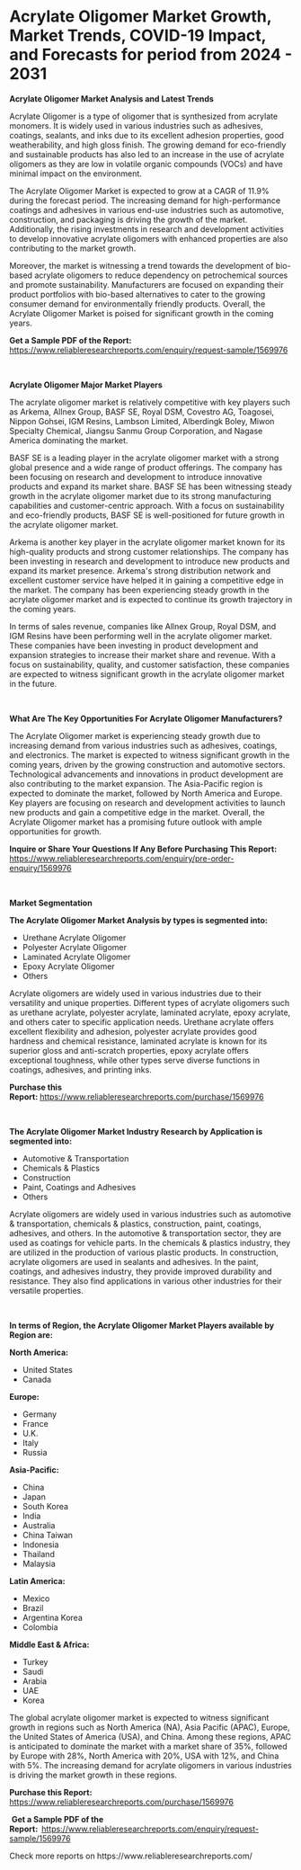 <p><h1>Acrylate Oligomer Market Growth, Market Trends, COVID-19 Impact, and Forecasts for period from 2024 - 2031</h1></p><p><strong>Acrylate Oligomer Market Analysis and Latest Trends</strong></p>
<p><p>Acrylate Oligomer is a type of oligomer that is synthesized from acrylate monomers. It is widely used in various industries such as adhesives, coatings, sealants, and inks due to its excellent adhesion properties, good weatherability, and high gloss finish. The growing demand for eco-friendly and sustainable products has also led to an increase in the use of acrylate oligomers as they are low in volatile organic compounds (VOCs) and have minimal impact on the environment.</p><p>The Acrylate Oligomer Market is expected to grow at a CAGR of 11.9% during the forecast period. The increasing demand for high-performance coatings and adhesives in various end-use industries such as automotive, construction, and packaging is driving the growth of the market. Additionally, the rising investments in research and development activities to develop innovative acrylate oligomers with enhanced properties are also contributing to the market growth.</p><p>Moreover, the market is witnessing a trend towards the development of bio-based acrylate oligomers to reduce dependency on petrochemical sources and promote sustainability. Manufacturers are focused on expanding their product portfolios with bio-based alternatives to cater to the growing consumer demand for environmentally friendly products. Overall, the Acrylate Oligomer Market is poised for significant growth in the coming years.</p></p>
<p><strong>Get a Sample PDF of the Report:&nbsp;</strong> <a href="https://www.reliableresearchreports.com/enquiry/request-sample/1569976">https://www.reliableresearchreports.com/enquiry/request-sample/1569976</a></p>
<p>&nbsp;</p>
<p><strong>Acrylate Oligomer Major Market Players</strong></p>
<p><p>The acrylate oligomer market is relatively competitive with key players such as Arkema, Allnex Group, BASF SE, Royal DSM, Covestro AG, Toagosei, Nippon Gohsei, IGM Resins, Lambson Limited, Alberdingk Boley, Miwon Specialty Chemical, Jiangsu Sanmu Group Corporation, and Nagase America dominating the market.</p><p>BASF SE is a leading player in the acrylate oligomer market with a strong global presence and a wide range of product offerings. The company has been focusing on research and development to introduce innovative products and expand its market share. BASF SE has been witnessing steady growth in the acrylate oligomer market due to its strong manufacturing capabilities and customer-centric approach. With a focus on sustainability and eco-friendly products, BASF SE is well-positioned for future growth in the acrylate oligomer market.</p><p>Arkema is another key player in the acrylate oligomer market known for its high-quality products and strong customer relationships. The company has been investing in research and development to introduce new products and expand its market presence. Arkema's strong distribution network and excellent customer service have helped it in gaining a competitive edge in the market. The company has been experiencing steady growth in the acrylate oligomer market and is expected to continue its growth trajectory in the coming years.</p><p>In terms of sales revenue, companies like Allnex Group, Royal DSM, and IGM Resins have been performing well in the acrylate oligomer market. These companies have been investing in product development and expansion strategies to increase their market share and revenue. With a focus on sustainability, quality, and customer satisfaction, these companies are expected to witness significant growth in the acrylate oligomer market in the future.</p></p>
<p>&nbsp;</p>
<p><strong>What Are The Key Opportunities For Acrylate Oligomer Manufacturers?</strong></p>
<p><p>The Acrylate Oligomer market is experiencing steady growth due to increasing demand from various industries such as adhesives, coatings, and electronics. The market is expected to witness significant growth in the coming years, driven by the growing construction and automotive sectors. Technological advancements and innovations in product development are also contributing to the market expansion. The Asia-Pacific region is expected to dominate the market, followed by North America and Europe. Key players are focusing on research and development activities to launch new products and gain a competitive edge in the market. Overall, the Acrylate Oligomer market has a promising future outlook with ample opportunities for growth.</p></p>
<p><strong>Inquire or Share Your Questions If Any Before Purchasing This Report:</strong> <a href="https://www.reliableresearchreports.com/enquiry/pre-order-enquiry/1569976">https://www.reliableresearchreports.com/enquiry/pre-order-enquiry/1569976</a></p>
<p>&nbsp;</p>
<p><strong>Market Segmentation</strong></p>
<p><strong>The Acrylate Oligomer Market Analysis by types is segmented into:</strong></p>
<p><ul><li>Urethane Acrylate Oligomer</li><li>Polyester Acrylate Oligomer</li><li>Laminated Acrylate Oligomer</li><li>Epoxy Acrylate Oligomer</li><li>Others</li></ul></p>
<p><p>Acrylate oligomers are widely used in various industries due to their versatility and unique properties. Different types of acrylate oligomers such as urethane acrylate, polyester acrylate, laminated acrylate, epoxy acrylate, and others cater to specific application needs. Urethane acrylate offers excellent flexibility and adhesion, polyester acrylate provides good hardness and chemical resistance, laminated acrylate is known for its superior gloss and anti-scratch properties, epoxy acrylate offers exceptional toughness, while other types serve diverse functions in coatings, adhesives, and printing inks.</p></p>
<p><strong>Purchase this Report:&nbsp;</strong><a href="https://www.reliableresearchreports.com/purchase/1569976">https://www.reliableresearchreports.com/purchase/1569976</a></p>
<p>&nbsp;</p>
<p><strong>The Acrylate Oligomer Market Industry Research by Application is segmented into:</strong></p>
<p><ul><li>Automotive & Transportation</li><li>Chemicals & Plastics</li><li>Construction</li><li>Paint, Coatings and Adhesives</li><li>Others</li></ul></p>
<p><p>Acrylate oligomers are widely used in various industries such as automotive & transportation, chemicals & plastics, construction, paint, coatings, adhesives, and others. In the automotive & transportation sector, they are used as coatings for vehicle parts. In the chemicals & plastics industry, they are utilized in the production of various plastic products. In construction, acrylate oligomers are used in sealants and adhesives. In the paint, coatings, and adhesives industry, they provide improved durability and resistance. They also find applications in various other industries for their versatile properties.</p></p>
<p>&nbsp;</p>
<p><strong>In terms of Region, the Acrylate Oligomer Market Players available by Region are:</strong></p>
<p>
    <p> <strong> North America: </strong>
        <ul>
            <li>United States</li>
            <li>Canada</li>
        </ul>
        </p> 
    <p> <strong> Europe: </strong>
        <ul>
            <li>Germany</li>
            <li>France</li>
            <li>U.K.</li>
            <li>Italy</li>
            <li>Russia</li>
        </ul>
        </p> 
    <p> <strong> Asia-Pacific: </strong>
        <ul>
            <li>China</li>
            <li>Japan</li>
            <li>South Korea</li>
            <li>India</li>
            <li>Australia</li>
            <li>China Taiwan</li>
            <li>Indonesia</li>
            <li>Thailand</li>
            <li>Malaysia</li>
        </ul>
        </p> 
    <p> <strong> Latin America: </strong>
        <ul>
            <li>Mexico</li>
            <li>Brazil</li>
            <li>Argentina Korea</li>
            <li>Colombia</li>
        </ul>
        </p> 
    <p> <strong> Middle East & Africa: </strong>
        <ul>
            <li>Turkey</li>
            <li>Saudi</li>
            <li>Arabia</li>
            <li>UAE</li>
            <li>Korea</li>
        </ul>
    </p>
    </p>
<p><p>The global acrylate oligomer market is expected to witness significant growth in regions such as North America (NA), Asia Pacific (APAC), Europe, the United States of America (USA), and China. Among these regions, APAC is anticipated to dominate the market with a market share of 35%, followed by Europe with 28%, North America with 20%, USA with 12%, and China with 5%. The increasing demand for acrylate oligomers in various industries is driving the market growth in these regions.</p></p>
<p><strong>Purchase this Report: </strong><a href="https://www.reliableresearchreports.com/purchase/1569976">https://www.reliableresearchreports.com/purchase/1569976</a></p>
<p>&nbsp;<strong>Get a Sample PDF of the Report:&nbsp;&nbsp;</strong><a href="https://www.reliableresearchreports.com/enquiry/request-sample/1569976">https://www.reliableresearchreports.com/enquiry/request-sample/1569976</a></p>
<p><strong></strong></p>
<p>Check more reports on https://www.reliableresearchreports.com/</p>